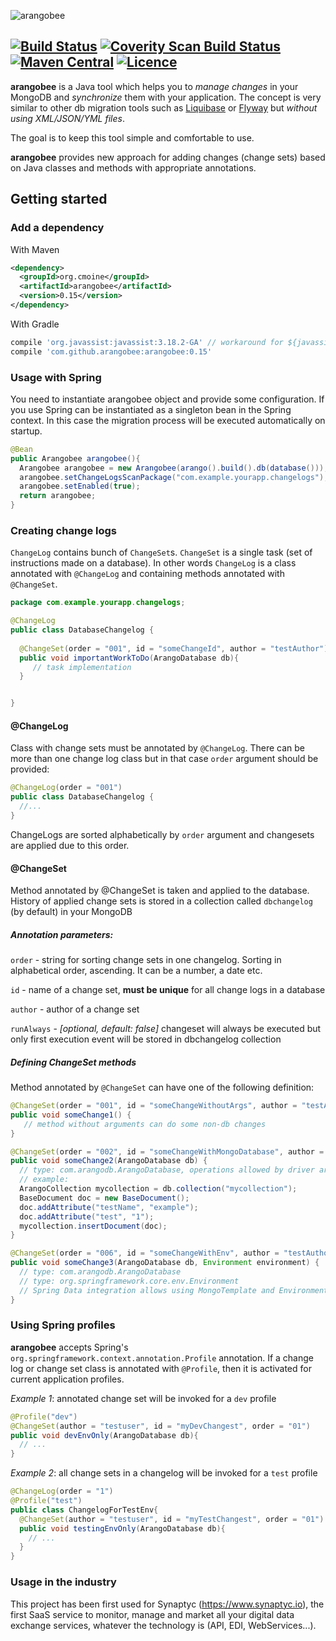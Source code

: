 ![arangobee](https://raw.githubusercontent.com/cmoine/arangobee/master/misc/arangobee_min.png)

[![Build Status](https://travis-ci.org/cmoine/arangobee.svg?branch=master)](https://travis-ci.org/cmoine/arangobee) [![Coverity Scan Build Status](https://scan.coverity.com/projects/2721/badge.svg)](https://scan.coverity.com/projects/2721) [![Maven Central](https://maven-badges.herokuapp.com/maven-central/com.github.cmoine/arangobee/badge.svg)](https://maven-badges.herokuapp.com/maven-central/com.github.cmoine/arangobee) [![Licence](https://img.shields.io/hexpm/l/plug.svg)](https://github.com/cmoine/arangobee/blob/master/LICENSE)
---


**arangobee** is a Java tool which helps you to *manage changes* in your MongoDB and *synchronize* them with your application.
The concept is very similar to other db migration tools such as [Liquibase](http://www.liquibase.org) or [Flyway](http://flywaydb.org) but *without using XML/JSON/YML files*.

The goal is to keep this tool simple and comfortable to use.


**arangobee** provides new approach for adding changes (change sets) based on Java classes and methods with appropriate annotations.

## Getting started

### Add a dependency

With Maven
```xml
<dependency>
  <groupId>org.cmoine</groupId>
  <artifactId>arangobee</artifactId>
  <version>0.15</version>
</dependency>
```
With Gradle
```groovy
compile 'org.javassist:javassist:3.18.2-GA' // workaround for ${javassist.version} placeholder issue*
compile 'com.github.arangobee:arangobee:0.15'
```

### Usage with Spring

You need to instantiate arangobee object and provide some configuration.
If you use Spring can be instantiated as a singleton bean in the Spring context. 
In this case the migration process will be executed automatically on startup.

```java
@Bean
public Arangobee arangobee(){
  Arangobee arangobee = new Arangobee(arango().build().db(database())); // arango() and database() methods are defined in your AbstractArangoConfiguration implementation
  arangobee.setChangeLogsScanPackage("com.example.yourapp.changelogs"); // the package to be scanned for changesets
  arangobee.setEnabled(true);
  return arangobee;
}
```

### Creating change logs

`ChangeLog` contains bunch of `ChangeSet`s. `ChangeSet` is a single task (set of instructions made on a database). In other words `ChangeLog` is a class annotated with `@ChangeLog` and containing methods annotated with `@ChangeSet`.

```java 
package com.example.yourapp.changelogs;

@ChangeLog
public class DatabaseChangelog {
  
  @ChangeSet(order = "001", id = "someChangeId", author = "testAuthor")
  public void importantWorkToDo(ArangoDatabase db){
     // task implementation
  }


}
```
#### @ChangeLog

Class with change sets must be annotated by `@ChangeLog`. There can be more than one change log class but in that case `order` argument should be provided:

```java
@ChangeLog(order = "001")
public class DatabaseChangelog {
  //...
}
```
ChangeLogs are sorted alphabetically by `order` argument and changesets are applied due to this order.

#### @ChangeSet

Method annotated by @ChangeSet is taken and applied to the database. History of applied change sets is stored in a collection called `dbchangelog` (by default) in your MongoDB

##### Annotation parameters:

`order` - string for sorting change sets in one changelog. Sorting in alphabetical order, ascending. It can be a number, a date etc.

`id` - name of a change set, **must be unique** for all change logs in a database

`author` - author of a change set

`runAlways` - _[optional, default: false]_ changeset will always be executed but only first execution event will be stored in dbchangelog collection

##### Defining ChangeSet methods
Method annotated by `@ChangeSet` can have one of the following definition:

```java
@ChangeSet(order = "001", id = "someChangeWithoutArgs", author = "testAuthor")
public void someChange1() {
   // method without arguments can do some non-db changes
}

@ChangeSet(order = "002", id = "someChangeWithMongoDatabase", author = "testAuthor")
public void someChange2(ArangoDatabase db) {
  // type: com.arangodb.ArangoDatabase, operations allowed by driver are possible
  // example: 
  ArangoCollection mycollection = db.collection("mycollection");
  BaseDocument doc = new BaseDocument();
  doc.addAttribute("testName", "example");
  doc.addAttribute("test", "1");
  mycollection.insertDocument(doc);
}

@ChangeSet(order = "006", id = "someChangeWithEnv", author = "testAuthor")
public void someChange3(ArangoDatabase db, Environment environment) {
  // type: com.arangodb.ArangoDatabase
  // type: org.springframework.core.env.Environment
  // Spring Data integration allows using MongoTemplate and Environment in the ChangeSet
}
```

### Using Spring profiles
     
**arangobee** accepts Spring's `org.springframework.context.annotation.Profile` annotation. If a change log or change set class is annotated  with `@Profile`, 
then it is activated for current application profiles.

_Example 1_: annotated change set will be invoked for a `dev` profile
```java
@Profile("dev")
@ChangeSet(author = "testuser", id = "myDevChangest", order = "01")
public void devEnvOnly(ArangoDatabase db){
  // ...
}
```
_Example 2_: all change sets in a changelog will be invoked for a `test` profile
```java
@ChangeLog(order = "1")
@Profile("test")
public class ChangelogForTestEnv{
  @ChangeSet(author = "testuser", id = "myTestChangest", order = "01")
  public void testingEnvOnly(ArangoDatabase db){
    // ...
  } 
}
```

### Usage in the industry

This project has been first used for Synaptyc (https://www.synaptyc.io), the first SaaS service to monitor, manage and market all your digital data exchange services, whatever the technology is (API, EDI, WebServices...).